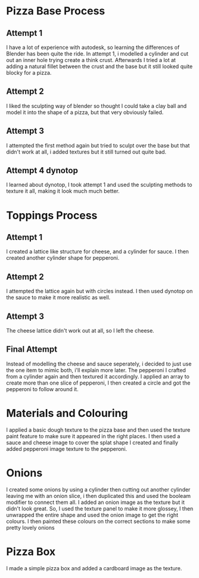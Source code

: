 # Pizza Base Process
## Attempt 1
I have a lot of experience with autodesk, so learning the differences of Blender has been quite the ride. In attempt 1, i modelled a cylinder and cut out an inner hole trying create a think crust. Afterwards I tried a lot at adding a natural fillet between the crust and the base but it still looked quite blocky for a pizza.

## Attempt 2
I liked the sculpting way of blender so thought I could take a clay ball and model it into the shape of a pizza, but that very obviously failed.

## Attempt 3
I attempted the first method again but tried to sculpt over the base but that didn't work at all, i added textures but it still turned out quite bad.

## Attempt 4 dynotop
I learned about dynotop, I took attempt 1 and used the sculpting methods to texture it all, making it look much much better.

# Toppings Process
## Attempt 1
I created a lattice like structure for cheese, and a cylinder for sauce. I then created another cylinder shape for pepperoni.

## Attempt 2
I attempted the lattice again but with circles instead. I then used dynotop on the sauce to make it more realistic as well.

## Attempt 3
The cheese lattice didn't work out at all, so I left the cheese. 

## Final Attempt
Instead of modelling the cheese and sauce seperately, i decided to just use the one item to mimic both, i'll explain more later. The pepperoni I crafted from a cylinder again and then textured it accordingly. I applied an array to create more than one slice of pepperoni, I then created a circle and got the pepperoni to follow around it.

# Materials and Colouring
I applied a basic dough texture to the pizza base and then used the texture paint feature to make sure it appeared in the right places. I then used a sauce and cheese image to cover the splat shape I created and finally added pepperoni image texture to the pepperoni. 

# Onions
I created some onions by using a cylinder then cutting out another cylinder leaving me with an onion slice, i then duplicated this and used the booleam modifier to connect them all. I added an onion image as the texture but it didn't look great. So, I used the texture panel to make it more glossey, I then unwrapped the entire shape and used the onion image to get the right colours. I then painted these colours on the correct sections to make some pretty lovely onions

# Pizza Box
I made a simple pizza box and added a cardboard image as the texture.
